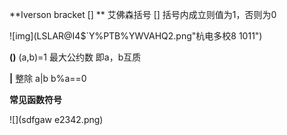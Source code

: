 **Iverson bracket [] **  艾佛森括号  [] 括号内成立则值为1，否则为0


![img](LSLAR@I4$`Y%PTB%YWVAHQ2.png"杭电多校8 1011")



**()**  (a,b)=1 最大公约数 即a，b互质



**|**  整除  a|b  b%a==0



**常见函数符号**

![](sdfgaw e2342.png)

